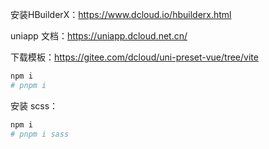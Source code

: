 安装HBuilderX：https://www.dcloud.io/hbuilderx.html

uniapp 文档：https://uniapp.dcloud.net.cn/

下载模板：https://gitee.com/dcloud/uni-preset-vue/tree/vite

```bash
npm i
# pnpm i
```

安装 scss：

```bash
npm i
# pnpm i sass
```

